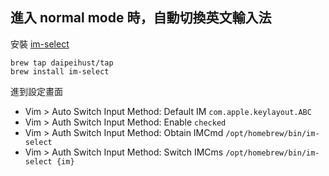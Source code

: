## 進入 normal mode 時，自動切換英文輸入法

安裝 [im-select](https://github.com/daipeihust/im-select)

```shell
brew tap daipeihust/tap
brew install im-select
```

進到設定畫面

- Vim > Auto Switch Input Method: Default IM `com.apple.keylayout.ABC`
- Vim > Auth Switch Input Method: Enable `checked`
- Vim > Auth Switch Input Method: Obtain IMCmd `/opt/homebrew/bin/im-select`
- Vim > Auth Switch Input Method: Switch IMCms `/opt/homebrew/bin/im-select {im}`
